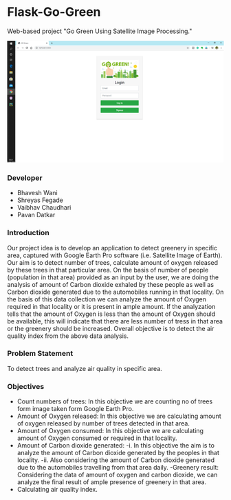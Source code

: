 # Flask-Go-Green
Web-based project "Go Green Using Satellite Image Processing." 

![alt text](https://github.com/Bhavesh2000/flask-Go-Green/blob/master/ver2/static/gogreen_login.png)

### Developer
- Bhavesh Wani
- Shreyas Fegade
- Vaibhav Chaudhari
- Pavan Datkar

### Introduction
Our project idea is to develop an application to detect greenery in specific area, captured with Google Earth Pro software (i.e. Satellite Image of Earth). Our aim is to detect number of trees, calculate amount of oxygen released by these trees in that particular area. On the basis of number of people (population in that area) provided as an input by the user, we are doing the analysis of amount of Carbon dioxide exhaled by these people as well as Carbon dioxide generated due to the automobiles running in that locality. On the basis of this data collection we can analyze the amount of Oxygen required in that locality or it is present in ample amount. If the analyzation tells that the amount of Oxygen is less than the amount of Oxygen should be available, this will indicate that there are less number of tress in that area or the greenery should be increased. Overall objective is to detect the air quality index from the above data analysis.  

### Problem Statement
To detect trees and analyze air quality in specific area.

### Objectives
- Count numbers of trees: In this objective we are counting no of trees form image taken form Google Earth Pro.
- Amount of Oxygen released: In this objective we are calculating amount of oxygen released by number of trees detected in that area.
- Amount of Oxygen consumed: In this objective we are calculating amount of Oxygen consumed or required in that locality.
- Amount of Carbon dioxide generated: 
	-i.	In this objective the aim is to analyze the amount of Carbon dioxide generated by the peoples in that locality.
	-ii.	Also considering the amount of Carbon dioxide generated due to the automobiles travelling from that area daily. 
-Greenery result: Considering the data of amount of oxygen and carbon dioxide, we can analyze the final result of ample presence of greenery in that area.
- Calculating air quality index.
